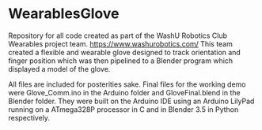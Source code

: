 # WearablesGlove
Repository for all code created as part of the WashU Robotics Club Wearables project team. https://www.washurobotics.com/
This team created a flexible and wearable glove designed to track orientation and finger position which was then pipelined to a Blender program which displayed a model of the glove.

All files are included for posterities sake.  Final files for the working demo were Glove_Comm.ino in the Arduino folder and GloveFinal.blend in the Blender folder.
They were built on the Arduino IDE using an Arduino LilyPad running on a ATmega328P processor in C and in Blender 3.5 in Python respectively.
